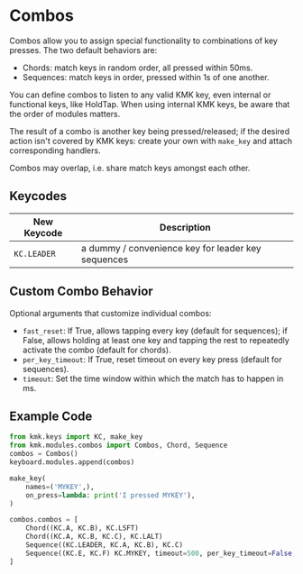 # Combos
Combos allow you to assign special functionality to combinations of key presses.
The two default behaviors are:
* Chords: match keys in random order, all pressed within 50ms.
* Sequences: match keys in order, pressed within 1s of one another.

You can define combos to listen to any valid KMK key, even internal or
functional keys, like HoldTap. When using internal KMK keys, be aware that the
order of modules matters.

The result of a combo is another key being pressed/released; if the desired
action isn't covered by KMK keys: create your own with `make_key` and attach
corresponding handlers.

Combos may overlap, i.e. share match keys amongst each other.

## Keycodes
|New Keycode |Description                                         |
|------------|----------------------------------------------------|
|`KC.LEADER` | a dummy / convenience key for leader key sequences |

## Custom Combo Behavior
Optional arguments that customize individual combos:
* `fast_reset`: If True, allows tapping every key (default for sequences);
   if False, allows holding at least one key and tapping the rest to repeatedly
   activate the combo (default for chords).
* `per_key_timeout`: If True, reset timeout on every key press (default for
  sequences).
* `timeout`: Set the time window within which the match has to happen in ms.

## Example Code
```python
from kmk.keys import KC, make_key
from kmk.modules.combos import Combos, Chord, Sequence
combos = Combos()
keyboard.modules.append(combos)

make_key(
    names=('MYKEY',),
    on_press=lambda: print('I pressed MYKEY'),
)

combos.combos = [
    Chord((KC.A, KC.B), KC.LSFT)
    Chord((KC.A, KC.B, KC.C), KC.LALT)
    Sequence((KC.LEADER, KC.A, KC.B), KC.C)
    Sequence((KC.E, KC.F) KC.MYKEY, timeout=500, per_key_timeout=False, fast_reset=False)
]
```
